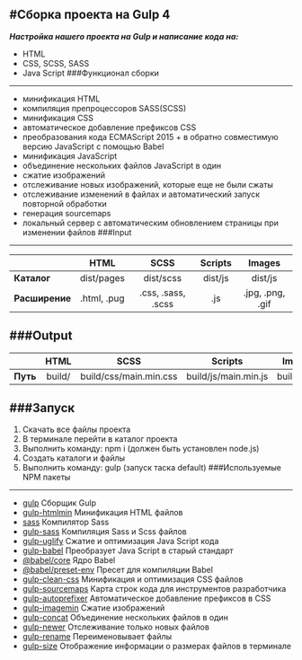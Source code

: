 #Сборка проекта на Gulp 4
---
___Настройка нашего проекта на Gulp и написание кода на:___
- HTML
- CSS, SCSS, SASS
- Java Script
###Функционал сборки
---
- минификация HTML
- компиляция препроцессоров SASS(SCSS)
- минификация CSS
- автоматическое добавление префиксов CSS
- преобразования кода ECMAScript 2015 + в обратно совместимую версию JavaScript с помощью Babel
- минификация JavaScript
- объединение нескольких файлов JavaScript в один
- сжатие изображений
- отслеживание новых изображений, которые еще не были сжаты
- отслеживание изменений в файлах и автоматический запуск повторной обработки
- генерация sourcemaps
- локальный сервер с автоматическим обновлением страницы при изменении файлов
###Input
---
|                | HTML       | SCSS               | Scripts | Images           |
-----------------|:----------:|:------------------:|:-------:|:----------------:|
| __Каталог__    | dist/pages | dist/scss          | dist/js | dist/js          |
| __Расширение__ | .html, .pug| .css, .sass, .scss | .js     | .jpg, .png, .gif |
###Output
---
|          | HTML       | SCSS                  | Scripts              | Images           |
-----------|:----------:|:---------------------:|:--------------------:|:----------------:|
| __Путь__ | build/     | build/css/main.min.css| build/js/main.min.js | build/img/       |
###Запуск
---
1. Скачать все файлы проекта
2. В терминале перейти в каталог проекта
3. Выполнить команду: npm i (должен быть установлен node.js)
4. Создать каталоги и файлы
5. Выполнить команду: gulp (запуск таска default)
###Используемые NPM пакеты
---
- [gulp](https://www.npmjs.com/package/gulp) Сборщик Gulp
- [gulp-htmlmin](https://www.npmjs.com/package/gulp-htmlmin) Минификация HTML файлов
- [sass](https://www.npmjs.com/package/sass) Компилятор Sass
- [gulp-sass](https://www.npmjs.com/package/gulp-sass) Компиляция Sass и Scss файлов
- [gulp-uglify](https://www.npmjs.com/package/gulp-uglify) Сжатие и оптимизация Java Script кода
- [gulp-babel](https://www.npmjs.com/package/gulp-babel) Преобразует Java Script в старый стандарт
- [@babel/core](https://www.npmjs.com/package/@babel/core) Ядро Babel
- [@babel/preset-env](https://www.npmjs.com/package/@babel/preset-env) Пресет для компиляции Babel
- [gulp-clean-css](https://www.npmjs.com/package/gulp-clean-css) Минификация и оптимизация CSS файлов
- [gulp-sourcemaps](https://www.npmjs.com/package/gulp-sourcemaps) Карта строк кода для инструментов разработчика
- [gulp-autoprefixer](https://www.npmjs.com/package/gulp-autoprefixer) Автоматическое добавление префиксов в CSS
- [gulp-imagemin](https://www.npmjs.com/package/gulp-imagemin) Сжатие изображений
- [gulp-concat](https://www.npmjs.com/package/gulp-concat) Объединение нескольких файлов в один
- [gulp-newer](https://www.npmjs.com/package/gulp-newer) Отслеживание только новых файлов
- [gulp-rename](https://www.npmjs.com/package/gulp-rename) Переименовывает файлы
- [gulp-size](https://www.npmjs.com/package/gulp-size) Отображение информации о размерах файлов в терминале
